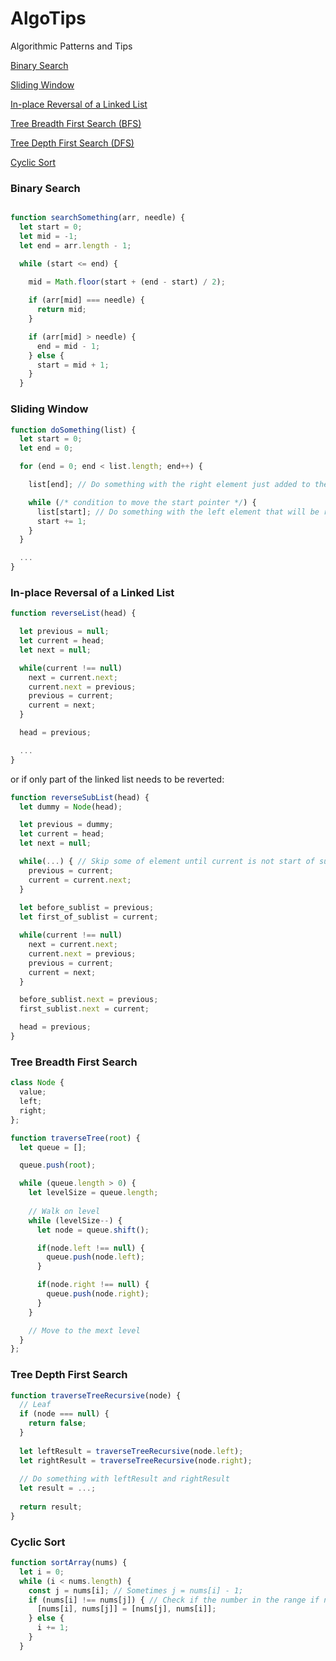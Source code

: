 # AlgoTips
Algorithmic Patterns and Tips

[Binary Search](#binary-search)

[Sliding Window](#sliding-window)

[In-place Reversal of a Linked List](#in-place-reversal-of-a-linked-list)

[Tree Breadth First Search (BFS)](#tree-breadth-first-search)

[Tree Depth First Search (DFS)](#tree-depth-first-search)

[Cyclic Sort](#cyclic-sort)

### Binary Search 

```js

function searchSomething(arr, needle) {
  let start = 0;
  let mid = -1;
  let end = arr.length - 1;

  while (start <= end) {
    
    mid = Math.floor(start + (end - start) / 2);

    if (arr[mid] === needle) {
      return mid;
    }

    if (arr[mid] > needle) {
      end = mid - 1;
    } else {
      start = mid + 1;
    }
  }
```

### Sliding Window

```js
function doSomething(list) {
  let start = 0;
  let end = 0;

  for (end = 0; end < list.length; end++) {

    list[end]; // Do something with the right element just added to the window

    while (/* condition to move the start pointer */) {
      list[start]; // Do something with the left element that will be removed from the window
      start += 1;
    }
  }

  ...
}
```

### In-place Reversal of a Linked List

```js
function reverseList(head) {

  let previous = null;
  let current = head;
  let next = null;

  while(current !== null) 
    next = current.next;
    current.next = previous;
    previous = current;
    current = next;
  }

  head = previous;

  ...
}
```

or if only part of the linked list needs to be reverted:

```js
function reverseSubList(head) {
  let dummy = Node(head);

  let previous = dummy;
  let current = head;
  let next = null;

  while(...) { // Skip some of element until current is not start of sublist
    previous = current;
    current = current.next;
  }
  
  let before_sublist = previous;
  let first_of_sublist = current;

  while(current !== null) 
    next = current.next;
    current.next = previous;
    previous = current;
    current = next;
  }

  before_sublist.next = previous;
  first_sublist.next = current;

  head = previous;
}
```

### Tree Breadth First Search

```js
class Node {
  value;
  left;
  right; 
};

function traverseTree(root) {
  let queue = [];

  queue.push(root);

  while (queue.length > 0) {
    let levelSize = queue.length;
    
    // Walk on level
    while (levelSize--) {
      let node = queue.shift();

      if(node.left !== null) {
        queue.push(node.left);
      }

      if(node.right !== null) {
        queue.push(node.right);
      }
    }

    // Move to the mext level
  }
};

```

### Tree Depth First Search

```js
function traverseTreeRecursive(node) {
  // Leaf
  if (node === null) {
    return false;
  }
  
  let leftResult = traverseTreeRecursive(node.left);
  let rightResult = traverseTreeRecursive(node.right);
  
  // Do something with leftResult and rightResult
  let result = ...;
  
  return result;
}
```

### Cyclic Sort
```js
function sortArray(nums) {
  let i = 0;
  while (i < nums.length) {
    const j = nums[i]; // Sometimes j = nums[i] - 1;
    if (nums[i] !== nums[j]) { // Check if the number in the range if neede ( `&& nums[i] < nums.length` )
      [nums[i], nums[j]] = [nums[j], nums[i]];
    } else {
      i += 1;
    }
  }
```
